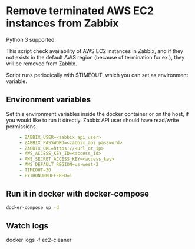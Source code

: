 # Remove terminated AWS EC2 instances from Zabbix

Python 3 supported.

This script check availability of AWS EC2 instances in Zabbix, and if they not exists in the default AWS region (because of termination for ex.), they will be removed from Zabbix.

Script runs periodically with $TIMEOUT, which you can set as environment variable.

## Environment variables

Set this environment variables inside the docker container or on the host, if you would like to run it directly. Zabbix API user should have read/write permissions.

```yaml
     - ZABBIX_USER=<zabbix_api_user>
     - ZABBIX_PASSWORD=<zabbix_api_password>
     - ZABBIX_URL=https://<url_or_ip>
     - AWS_ACCESS_KEY_ID=<access_id>
     - AWS_SECRET_ACCESS_KEY=<access_key>
     - AWS_DEFAULT_REGION=us-west-2
     - TIMEOUT=30
     - PYTHONUNBUFFERED=1
```

## Run it in docker with docker-compose

```sh
docker-compose up -d
```

## Watch logs

docker logs -f ec2-cleaner